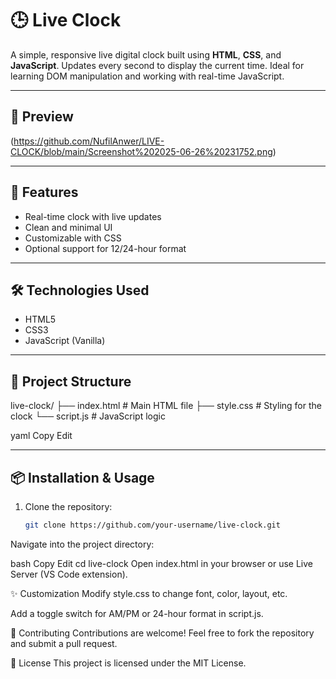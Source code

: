 # 🕒 Live Clock

A simple, responsive live digital clock built using **HTML**, **CSS**, and **JavaScript**. Updates every second to display the current time. Ideal for learning DOM manipulation and working with real-time JavaScript.

---

## 📸 Preview

(https://github.com/NufilAnwer/LIVE-CLOCK/blob/main/Screenshot%202025-06-26%20231752.png)

---

## 🌟 Features

- Real-time clock with live updates
- Clean and minimal UI
- Customizable with CSS
- Optional support for 12/24-hour format

---



## 🛠️ Technologies Used

- HTML5
- CSS3
- JavaScript (Vanilla)

---

## 📁 Project Structure

live-clock/
├── index.html # Main HTML file
├── style.css # Styling for the clock
└── script.js # JavaScript logic

yaml
Copy
Edit

---

## 📦 Installation & Usage

1. Clone the repository:
   ```bash
   git clone https://github.com/your-username/live-clock.git
Navigate into the project directory:

bash
Copy
Edit
cd live-clock
Open index.html in your browser or use Live Server (VS Code extension).

✨ Customization
Modify style.css to change font, color, layout, etc.

Add a toggle switch for AM/PM or 24-hour format in script.js.

🤝 Contributing
Contributions are welcome!
Feel free to fork the repository and submit a pull request.

📄 License
This project is licensed under the MIT License.

